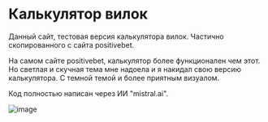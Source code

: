 # Калькулятор вилок

Данный сайт, тестовая версия калькулятора вилок. Частично скопированного с сайта positivebet.

На самом сайте positivebet, калькулятор более функционален чем этот. Но светлая и скучная тема мне надоела и я накидал свою версию калькулятора. С темной темой и более приятным визуалом.

Код полностью написан через ИИ "mistral.ai".

![image](https://github.com/user-attachments/assets/4e361185-8d76-4f36-8616-412083169545)
